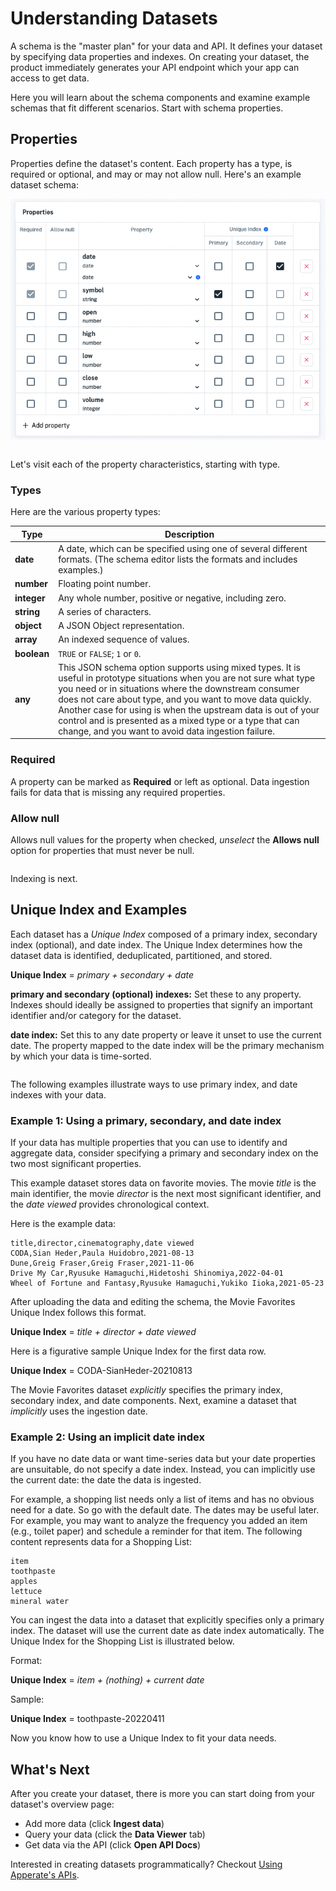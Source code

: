 # Understanding Datasets

A schema is the "master plan" for your data and API. It defines your dataset by specifying data properties and indexes. On creating your dataset, the product immediately generates your API endpoint which your app can access to get data.

Here you will learn about the schema components and examine example schemas that fit different scenarios. Start with schema properties.

## Properties

Properties define the dataset's content. Each property has a type, is required or optional, and may or may not allow null. Here's an example dataset schema:

![sample-aapl-dataset-edit-schema.png](./understanding-datasets/sample-aapl-dataset-edit-schema.png)

``` {important} The  \_system prefix (case-insensitive) is reserved for Apperate system tables and columns. You are forbidden to prefix dataset IDs or dataset property names with  \_system (case-insensitive).
```

Let's visit each of the property characteristics, starting with type.

### Types

Here are the various property types:

| Type | Description |
| ---- | ----------- |
| **date** | A date, which can be specified using one of several different formats. (The schema editor lists the formats and includes examples.) |
| **number** | Floating point number. |
| **integer** | Any whole number, positive or negative, including zero. |
| **string** | A series of characters. |
| **object** | A JSON Object representation. |
| **array** | An indexed sequence of values. |
| **boolean** | `TRUE` or `FALSE`; `1` or `0`. |
| **any** | This JSON schema option supports using mixed types. It is useful in prototype situations when you are not sure what type you need or in situations where the downstream consumer does not care about type, and you want to move data quickly. Another case for using is when the upstream data is out of your control and is presented as a mixed type or a type that can change, and you want to avoid data ingestion failure. |

### Required

A property can be marked as **Required** or left as optional. Data ingestion fails for data that is missing any required properties.

### Allow null

Allows null values for the property when checked, *unselect* the **Allows null** option for properties that must never be null.

``` {note} For CSV files, an empty field is interpreted as an empty string; it is never interpreted as null.
```

Indexing is next.

## Unique Index and Examples

Each dataset has a *Unique Index* composed of a primary index, secondary index (optional), and date index. The Unique Index determines how the dataset data is identified, deduplicated, partitioned, and stored.

**Unique Index** = *primary + secondary + date*

**primary and secondary (optional) indexes:** Set these to any property. Indexes should ideally be assigned to properties that signify an important identifier and/or category for the dataset.

**date index:** Set this to any date property or leave it unset to use the current date. The property mapped to the date index will be the primary mechanism by which your data is time-sorted. 

``` {note} A property can be set to one index at most.
```

The following examples illustrate ways to use primary index, and date indexes with your data.

### Example 1: Using a primary, secondary, and date index

If your data has multiple properties that you can use to identify and aggregate data, consider specifying a primary and secondary index on the two most significant properties.

This example dataset stores data on favorite movies. The movie *title* is the main identifier, the movie *director* is the next most significant identifier, and the *date viewed* provides chronological context.

Here is the example data:

```
title,director,cinematography,date viewed 
CODA,Sian Heder,Paula Huidobro,2021-08-13 
Dune,Greig Fraser,Greig Fraser,2021-11-06 
Drive My Car,Ryusuke Hamaguchi,Hidetoshi Shinomiya,2022-04-01 
Wheel of Fortune and Fantasy,Ryusuke Hamaguchi,Yukiko Iioka,2021-05-23
```

After uploading the data and editing the schema, the Movie Favorites Unique Index follows this format.

**Unique Index** = *title + director + date viewed*

Here is a figurative sample Unique Index for the first data row.

**Unique Index** = CODA-SianHeder-20210813

The Movie Favorites dataset *explicitly* specifies the primary index, secondary index, and date components. Next, examine a dataset that *implicitly* uses the ingestion date.

### Example 2: Using an implicit date index

If you have no date data or want time-series data but your date properties are unsuitable, do not specify a date index. Instead, you can implicitly use the current date: the date the data is ingested.

For example, a shopping list needs only a list of items and has no obvious need for a date. So go with the default date. The dates may be useful later. For example, you may want to analyze the frequency you added an item (e.g., toilet paper) and schedule a reminder for that item. The following content represents data for a Shopping List:

```
item 
toothpaste 
apples 
lettuce 
mineral water
```

You can ingest the data into a dataset that explicitly specifies only a primary index. The dataset will use the current date as date index automatically. The Unique Index for the Shopping List is illustrated below.

Format:

**Unique Index** = *item + (nothing) + current date*

Sample:

**Unique Index** = toothpaste-20220411

Now you know how to use a Unique Index to fit your data needs.

## What's Next

After you create your dataset, there is more you can start doing from your dataset's overview page:

- Add more data (click **Ingest data**)
- Query your data (click the **Data Viewer** tab)
- Get data via the API (click **Open API Docs**)

Interested in creating datasets programmatically? Checkout [Using Apperate's APIs](../interacting-with-your-data/apperate-api-basics.md).